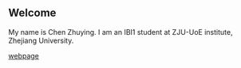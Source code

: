 ## Welcome 

My name is Chen Zhuying. 
I am an IBI1 student at ZJU-UoE institute, Zhejiang University.

[webpage](https://c.zju.edu.cn/) 
